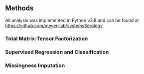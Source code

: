 ## Methods

All analysis was implemented in Python v3.8 and can be found at <https://github.com/meyer-lab/systemsSerology>.

### Total Matrix-Tensor Factorization



### Supervised Regression and Classification




### Missingness Imputation




